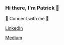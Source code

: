 ### Hi there, I'm Patrick 👋

🔗 Connect with me 🔗

[LinkedIn](https://www.linkedin.com/in/patrickpagni/)

[Medium](https://medium.com/@patrick.pagni1)

<!--
**patrick-pagni/patrick-pagni** is a ✨ _special_ ✨ repository because its `README.md` (this file) appears on your GitHub profile.

Here are some ideas to get you started:

- 🔭 I’m currently working on ...
- 🌱 I’m currently learning ...
- 👯 I’m looking to collaborate on ...
- 🤔 I’m looking for help with ...
- 💬 Ask me about ...
- 📫 How to reach me: ...
- 😄 Pronouns: ...
- ⚡ Fun fact: ...
-->
